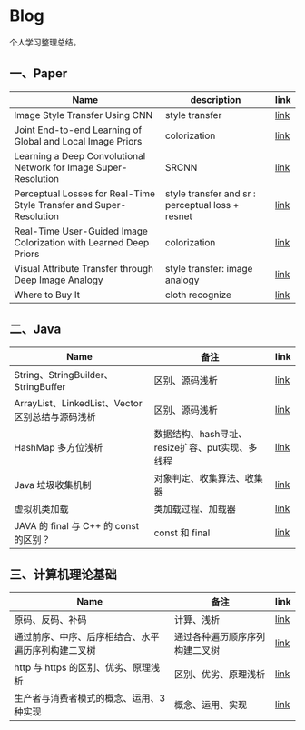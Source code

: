 # Blog

个人学习整理总结。


## 一、Paper

| Name  | description | link |
|---|---|---|
| Image Style Transfer Using CNN | style transfer | [link](paper/ImageStyleTransferUsingCNN) |
| Joint End-to-end Learning of Global and Local Image Priors | colorization | [link](paper/JointEnd-to-endLearningofGlobalandLocalImagePriors) |
| Learning a Deep Convolutional Network for Image Super-Resolution | SRCNN | [link](paper/LearningaDeepConvolutionalNetworkforImageSuper-Resolution) |
| Perceptual Losses for Real-Time Style Transfer and Super-Resolution | style transfer and sr : perceptual loss + resnet | [link](paper/PerceptualLossesforReal-TimeStyleTransferandSuper-Resolution) |
| Real-Time User-Guided Image Colorization with Learned Deep Priors | colorization | [link](paper/Real-TimeUser-GuidedImageColorizationwithLearnedDeepPriors) |
| Visual Attribute Transfer through Deep Image Analogy | style transfer: image analogy | [link](paper/VisualAttributeTransferthroughDeepImageAnalogy) |
| Where to Buy It | cloth recognize | [link](paper/WheretoBuyIt) |

## 二、Java

| Name| 备注 | link |
| --- | --- | --- |
| String、StringBuilder、StringBuffer | 区别、源码浅析 | [link](java/String、StringBuilder、StringBuffer) |
| ArrayList、LinkedList、Vector区别总结与源码浅析 | 区别、源码浅析 | [link](java/ArrayList、LinkedList、Vector区别总结与源码浅析) |
| HashMap 多方位浅析 | 数据结构、hash寻址、resize扩容、put实现、多线程 | [link](java/HashMap多方位浅析) |
| Java 垃圾收集机制 | 对象判定、收集算法、收集器 | [link](java/Java垃圾收集机制) |
| 虚拟机类加载 | 类加载过程、加载器 | [link](java/虚拟机类加载) |
| JAVA 的 final 与 C++ 的 const 的区别？| const 和 final | [link](java/final与const的区别) |

## 三、计算机理论基础

| Name | 备注 | link |
| ---| ---| --- |
| 原码、反码、补码 | 计算、浅析 | [link](cs/原码、反码、补码) |
| 通过前序、中序、后序相结合、水平遍历序列构建二叉树 | 通过各种遍历顺序序列构建二叉树 | [link](cs/通过前序、中序、后序相结合、水平遍历序列构建二叉树) |
| http 与 https 的区别、优劣、原理浅析 | 区别、优劣、原理浅析 | [link](cs/http与https的区别、优劣、原理浅析) |
| 生产者与消费者模式的概念、运用、3种实现 | 概念、运用、实现 | [link](cs/生产者与消费者模式的概念、运用、3种实现) |
